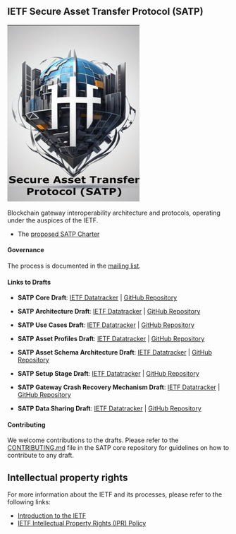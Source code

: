 ## IETF Secure Asset Transfer Protocol (SATP)
<img src="./satp.jpg" alt="SATP Image" width="300" height="400">

 Blockchain gateway interoperability architecture and protocols, operating under the auspices of the IETF.


- The [proposed SATP Charter](https://datatracker.ietf.org/doc/charter-ietf-satp/)

#### Governance
The process is documented in the [mailing list](https://mailarchive.ietf.org/arch/msg/sat/VsuDC8zJJgkpT-ImKZKAoanuAyQ/).

#### Links to Drafts

- **SATP Core Draft**: [IETF Datatracker](https://datatracker.ietf.org/doc/draft-ietf-satp-core/) | [GitHub Repository](https://github.com/ietf-satp/draft-ietf-satp-core)

- **SATP Architecture Draft**: [IETF Datatracker](https://datatracker.ietf.org/doc/draft-ietf-satp-architecture/) | [GitHub Repository](https://github.com/ietf-satp/draft-ietf-satp-architecture)

- **SATP Use Cases Draft**: [IETF Datatracker](https://datatracker.ietf.org/doc/draft-ietf-satp-usecases/) | [GitHub Repository](https://github.com/ietf-satp/draft-ietf-satp-usecases)

- **SATP Asset Profiles Draft**: [IETF Datatracker](https://datatracker.ietf.org/doc/draft-avrilionis-satp-asset-profiles/) | [GitHub Repository](https://github.com/ietf-satp/draft-avrilionis-satp-asset-profiles)

- **SATP Asset Schema Architecture Draft**: [IETF Datatracker](https://datatracker.ietf.org/doc/draft-avrilionis-satp-asset-schema-architecture/) | [GitHub Repository](https://github.com/ietf-satp/draft-avrilionis-satp-asset-schema-architecture)

- **SATP Setup Stage Draft**: [IETF Datatracker](https://datatracker.ietf.org/doc/draft-avrilionis-satp-setup-stage/) | [GitHub Repository](https://github.com/ietf-satp/draft-avrilionis-satp-setup-stage)

- **SATP Gateway Crash Recovery Mechanism Draft**: [IETF Datatracker](https://datatracker.ietf.org/doc/draft-belchior-satp-gateway-recovery/) | [GitHub Repository](https://github.com/ietf-satp/draft-belchior-satp-gateway-recovery)

- **SATP Data Sharing Draft**: [IETF Datatracker](https://datatracker.ietf.org/doc/draft-ramakrishna-satp-data-sharing/) | [GitHub Repository](https://github.com/ietf-satp/draft-ramakrishna-satp-data-sharing)

#### Contributing

We welcome contributions to the drafts. Please refer to the [CONTRIBUTING.md](https://github.com/ietf-satp/draft-ietf-satp-core/blob/main/CONTRIBUTING.md) file in the SATP core repository for guidelines on how to contribute to any draft.

## Intellectual property rights

For more information about the IETF and its processes, please refer to the following links:
- [Introduction to the IETF](https://www.ietf.org/about/introduction/)
- [IETF Intellectual Property Rights (IPR) Policy](https://www.ietf.org/process/ipr/)
